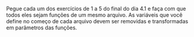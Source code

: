 Pegue cada um dos exercícios de 1 a 5 do final do dia 4.1 e faça com que todos eles sejam funções de um mesmo arquivo. 
As variáveis que você define no começo de cada arquivo devem ser removidas e transformadas em parâmetros das funções.
